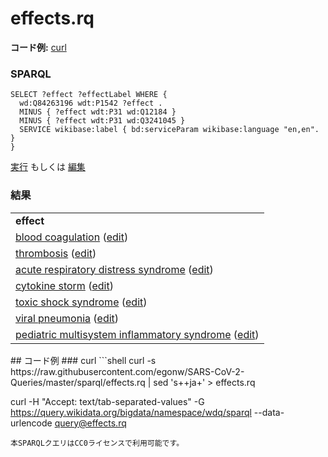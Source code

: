 # effects.rq
**コード例:** [curl](#curl)
### SPARQL
```sparql
SELECT ?effect ?effectLabel WHERE {
  wd:Q84263196 wdt:P1542 ?effect .
  MINUS { ?effect wdt:P31 wd:Q12184 }
  MINUS { ?effect wdt:P31 wd:Q3241045 }
  SERVICE wikibase:label { bd:serviceParam wikibase:language "en,en". }
}
```
[実行](https://query.wikidata.org/embed.html#SELECT%20%3Feffect%20%3FeffectLabel%20WHERE%20%7B%0A%20%20wd%3AQ84263196%20wdt%3AP1542%20%3Feffect%20.%0A%20%20MINUS%20%7B%20%3Feffect%20wdt%3AP31%20wd%3AQ12184%20%7D%0A%20%20MINUS%20%7B%20%3Feffect%20wdt%3AP31%20wd%3AQ3241045%20%7D%0A%20%20SERVICE%20wikibase%3Alabel%20%7B%20bd%3AserviceParam%20wikibase%3Alanguage%20%22en%2Cen%22.%20%7D%0A%7D%0A) もしくは [編集](https://query.wikidata.org/#SELECT%20%3Feffect%20%3FeffectLabel%20WHERE%20%7B%0A%20%20wd%3AQ84263196%20wdt%3AP1542%20%3Feffect%20.%0A%20%20MINUS%20%7B%20%3Feffect%20wdt%3AP31%20wd%3AQ12184%20%7D%0A%20%20MINUS%20%7B%20%3Feffect%20wdt%3AP31%20wd%3AQ3241045%20%7D%0A%20%20SERVICE%20wikibase%3Alabel%20%7B%20bd%3AserviceParam%20wikibase%3Alanguage%20%22en%2Cen%22.%20%7D%0A%7D%0A)


### 結果
<table>
  <tr>
    <td><b>effect</b></td>
  </tr>
  <tr>
    <td><a href="https://scholia.toolforge.org/Q179217">blood coagulation</a> (<a href="http://www.wikidata.org/entity/Q179217">edit</a>)</td>
  </tr>
  <tr>
    <td><a href="https://scholia.toolforge.org/Q261327">thrombosis</a> (<a href="http://www.wikidata.org/entity/Q261327">edit</a>)</td>
  </tr>
  <tr>
    <td><a href="https://scholia.toolforge.org/Q344873">acute respiratory distress syndrome</a> (<a href="http://www.wikidata.org/entity/Q344873">edit</a>)</td>
  </tr>
  <tr>
    <td><a href="https://scholia.toolforge.org/Q1076369">cytokine storm</a> (<a href="http://www.wikidata.org/entity/Q1076369">edit</a>)</td>
  </tr>
  <tr>
    <td><a href="https://scholia.toolforge.org/Q1128440">toxic shock syndrome</a> (<a href="http://www.wikidata.org/entity/Q1128440">edit</a>)</td>
  </tr>
  <tr>
    <td><a href="https://scholia.toolforge.org/Q2603200">viral pneumonia</a> (<a href="http://www.wikidata.org/entity/Q2603200">edit</a>)</td>
  </tr>
  <tr>
    <td><a href="https://scholia.toolforge.org/Q93629491">pediatric multisystem inflammatory syndrome</a> (<a href="http://www.wikidata.org/entity/Q93629491">edit</a>)</td>
  </tr>
</table>
## コード例
### curl
```shell
curl -s https://raw.githubusercontent.com/egonw/SARS-CoV-2-Queries/master/sparql/effects.rq | sed 's+<lang/>+ja+' > effects.rq

curl -H "Accept: text/tab-separated-values" -G https://query.wikidata.org/bigdata/namespace/wdq/sparql --data-urlencode query@effects.rq
```
本SPARQLクエリはCC0ライセンスで利用可能です。
